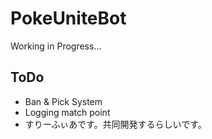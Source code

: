 # PokeUniteBot
Working in Progress...

## ToDo

- Ban & Pick System
- Logging match point
- すりーふぃあです。共同開発するらしいです。